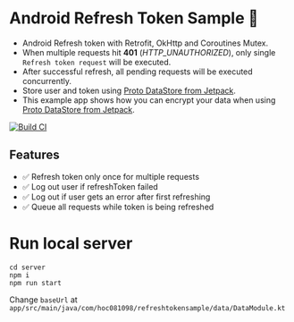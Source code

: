 # Android Refresh Token Sample :repeat_one:

- Android Refresh token with Retrofit, OkHttp and Coroutines Mutex.
- When multiple requests hit **401** (_HTTP_UNAUTHORIZED_), only single `Refresh token request` will be executed.
- After successful refresh, all pending requests will be executed concurrently.
- Store user and token using [Proto DataStore from Jetpack](https://developer.android.com/topic/libraries/architecture/datastore).
- This example app shows how you can encrypt your data when using [Proto DataStore from Jetpack](https://developer.android.com/topic/libraries/architecture/datastore).

[![Build CI](https://github.com/hoc081098/Refresh-Token-Sample/actions/workflows/build.yml/badge.svg)](https://github.com/hoc081098/Refresh-Token-Sample/actions/workflows/build.yml)

## Features

- ✅ Refresh token only once for multiple requests
- ✅ Log out user if refreshToken failed
- ✅ Log out if user gets an error after first refreshing
- ✅ Queue all requests while token is being refreshed

# Run local server
```
cd server
npm i
npm run start
```

Change `baseUrl` at `app/src/main/java/com/hoc081098/refreshtokensample/data/DataModule.kt`
